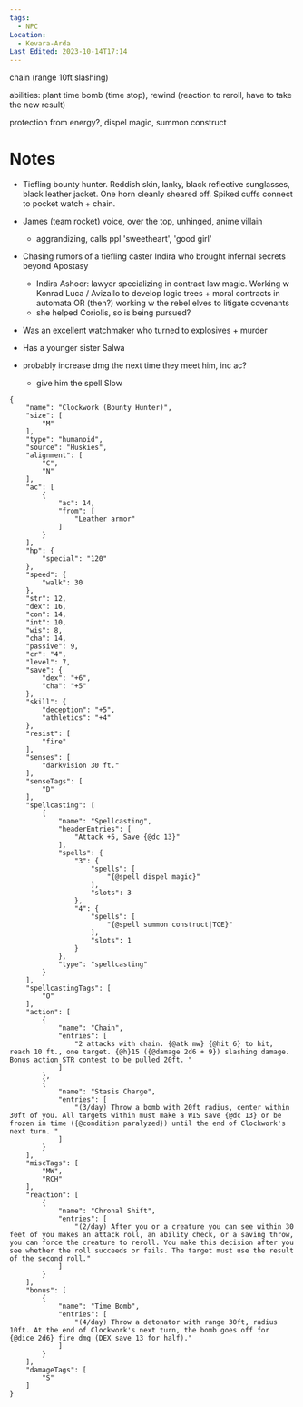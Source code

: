 ```yaml
---
tags:
  - NPC
Location:
  - Kevara-Arda
Last Edited: 2023-10-14T17:14
---
```

chain (range 10ft slashing)

abilities: plant time bomb (time stop), rewind (reaction to reroll, have to take the new result)

protection from energy?, dispel magic, summon construct

# Notes

- Tiefling bounty hunter. Reddish skin, lanky, black reflective sunglasses, black leather jacket. One horn cleanly sheared off. Spiked cuffs connect to pocket watch + chain.
- James (team rocket) voice, over the top, unhinged, anime villain
	- aggrandizing, calls ppl 'sweetheart', 'good girl'
- Chasing rumors of a tiefling caster Indira who brought infernal secrets beyond Apostasy
    - Indira Ashoor: lawyer specializing in contract law magic. Working w Konrad Luca / Avizallo to develop logic trees + moral contracts in automata OR (then?) working w the rebel elves to litigate covenants
    - she helped Coriolis, so is being pursued?
- Was an excellent watchmaker who turned to explosives + murder
- Has a younger sister Salwa

- probably increase dmg the next time they meet him, inc ac?
	- give him the spell Slow
  
```
{
	"name": "Clockwork (Bounty Hunter)",
	"size": [
		"M"
	],
	"type": "humanoid",
	"source": "Huskies",
	"alignment": [
		"C",
		"N"
	],
	"ac": [
		{
			"ac": 14,
			"from": [
				"Leather armor"
			]
		}
	],
	"hp": {
		"special": "120"
	},
	"speed": {
		"walk": 30
	},
	"str": 12,
	"dex": 16,
	"con": 14,
	"int": 10,
	"wis": 8,
	"cha": 14,
	"passive": 9,
	"cr": "4",
	"level": 7,
	"save": {
		"dex": "+6",
		"cha": "+5"
	},
	"skill": {
		"deception": "+5",
		"athletics": "+4"
	},
	"resist": [
		"fire"
	],
	"senses": [
		"darkvision 30 ft."
	],
	"senseTags": [
		"D"
	],
	"spellcasting": [
		{
			"name": "Spellcasting",
			"headerEntries": [
				"Attack +5, Save {@dc 13}"
			],
			"spells": {
				"3": {
					"spells": [
						"{@spell dispel magic}"
					],
					"slots": 3
				},
				"4": {
					"spells": [
						"{@spell summon construct|TCE}"
					],
					"slots": 1
				}
			},
			"type": "spellcasting"
		}
	],
	"spellcastingTags": [
		"O"
	],
	"action": [
		{
			"name": "Chain",
			"entries": [
				"2 attacks with chain. {@atk mw} {@hit 6} to hit, reach 10 ft., one target. {@h}15 ({@damage 2d6 + 9}) slashing damage. Bonus action STR contest to be pulled 20ft. "
			]
		},
		{
			"name": "Stasis Charge",
			"entries": [
				"(3/day) Throw a bomb with 20ft radius, center within 30ft of you. All targets within must make a WIS save {@dc 13} or be frozen in time ({@condition paralyzed}) until the end of Clockwork's next turn. "
			]
		}
	],
	"miscTags": [
		"MW",
		"RCH"
	],
	"reaction": [
		{
			"name": "Chronal Shift",
			"entries": [
				"(2/day) After you or a creature you can see within 30 feet of you makes an attack roll, an ability check, or a saving throw, you can force the creature to reroll. You make this decision after you see whether the roll succeeds or fails. The target must use the result of the second roll."
			]
		}
	],
	"bonus": [
		{
			"name": "Time Bomb",
			"entries": [
				"(4/day) Throw a detonator with range 30ft, radius 10ft. At the end of Clockwork's next turn, the bomb goes off for {@dice 2d6} fire dmg (DEX save 13 for half)."
			]
		}
	],
	"damageTags": [
		"S"
	]
}
```